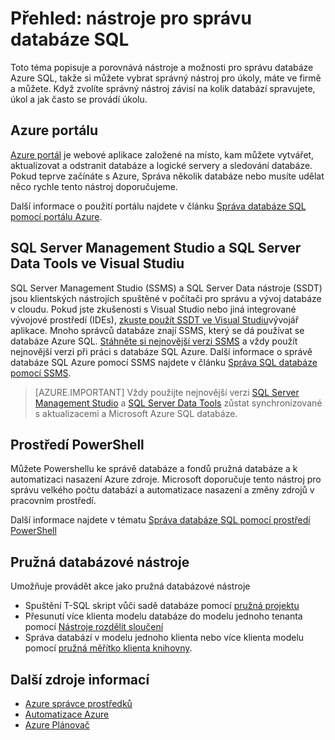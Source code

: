 <properties
    pageTitle="Přehled: nástroje pro správu databáze SQL | Microsoft Azure"
    description="Srovnání nástroje a možnosti pro správu databáze SQL Azure"
    services="sql-database"
    documentationCenter=""
    authors="stevestein"
    manager="jhubbard"
    editor=""/>

<tags
    ms.service="sql-database"
    ms.workload="data-management"
    ms.tgt_pltfrm="na"
    ms.devlang="na"
    ms.topic="article"
    ms.date="10/24/2016"
    ms.author="sstein"/>

# <a name="overview-management-tools-for-sql-database"></a>Přehled: nástroje pro správu databáze SQL

Toto téma popisuje a porovnává nástroje a možnosti pro správu databáze Azure SQL, takže si můžete vybrat správný nástroj pro úkoly, máte ve firmě a můžete. Když zvolíte správný nástroj závisí na kolik databází spravujete, úkol a jak často se provádí úkolu.

## <a name="azure-portal"></a>Azure portálu

[Azure portál](https://portal.azure.com) je webové aplikace založené na místo, kam můžete vytvářet, aktualizovat a odstranit databáze a logické servery a sledování databáze. Pokud teprve začínáte s Azure, Správa několik databáze nebo musíte udělat něco rychle tento nástroj doporučujeme.

Další informace o použití portálu najdete v článku [Správa databáze SQL pomocí portálu Azure](sql-database-manage-portal.md).

## <a name="sql-server-management-studio-and-sql-server-data-tools-in-visual-studio"></a>SQL Server Management Studio a SQL Server Data Tools ve Visual Studiu

SQL Server Management Studio (SSMS) a SQL Server Data nástroje (SSDT) jsou klientských nástrojích spuštěné v počítači pro správu a vývoj databáze v cloudu. Pokud jste zkušenosti s Visual Studio nebo jiná integrované vývojové prostředí (IDEs), [zkuste použít SSDT ve Visual Studiu](https://msdn.microsoft.com/library/mt204009.aspx)vývojář aplikace. Mnoho správců databáze znají SSMS, který se dá používat se databáze Azure SQL. [Stáhněte si nejnovější verzi SSMS](https://msdn.microsoft.com/library/mt238290) a vždy použít nejnovější verzi při práci s databáze SQL Azure. Další informace o správě databáze SQL Azure pomocí SSMS najdete v článku [Správa SQL databáze pomocí SSMS](sql-database-manage-azure-ssms.md).

> [AZURE.IMPORTANT] Vždy použijte nejnovější verzi [SQL Server Management Studio](https://msdn.microsoft.com/library/mt238290) a [SQL Server Data Tools](https://msdn.microsoft.com/library/mt204009.aspx) zůstat synchronizované s aktualizacemi a Microsoft Azure SQL databáze.


## <a name="powershell"></a>Prostředí PowerShell

Můžete Powershellu ke správě databáze a fondů pružná databáze a k automatizaci nasazení Azure zdroje. Microsoft doporučuje tento nástroj pro správu velkého počtu databází a automatizace nasazení a změny zdrojů v pracovním prostředí.

Další informace najdete v tématu [Správa databáze SQL pomocí prostředí PowerShell](sql-database-manage-powershell.md)

## <a name="elastic-database-tools"></a>Pružná databázové nástroje
Umožňuje provádět akce jako pružná databázové nástroje 

* Spuštění T-SQL skript vůči sadě databáze pomocí [pružná projektu](sql-database-elastic-jobs-overview.md)
* Přesunutí více klienta modelu databáze do modelu jednoho tenanta pomocí [Nástroje rozdělit sloučení](sql-database-elastic-scale-overview-split-and-merge.md)
* Správa databází v modelu jednoho klienta nebo více klienta modelu pomocí [pružná měřítko klienta knihovny](sql-database-elastic-database-client-library.md).
 

## <a name="additional-resources"></a>Další zdroje informací

- [Azure správce prostředků](https://azure.microsoft.com/features/resource-manager/)
- [Automatizace Azure](https://azure.microsoft.com/documentation/services/automation/)
- [Azure Plánovač](https://azure.microsoft.com/documentation/services/scheduler/)